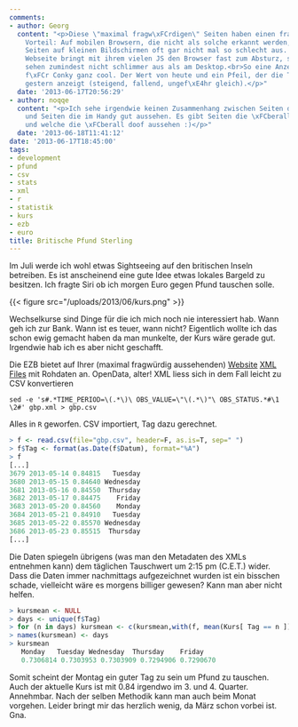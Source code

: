 ```yaml
---
comments:
- author: Georg
  content: "<p>Diese \"maximal fragw\xFCrdigen\" Seiten haben einen fragw\xFCrdigen
    Vorteil: Auf mobilen Browsern, die nicht als solche erkannt werden, sehen diese
    Seiten auf kleinen Bildschirmen oft gar nicht mal so schlecht aus. Manche durchgestaltete
    Webseite bringt mit ihrem vielen JS den Browser fast zum Absturz, solche Oldie-Seiten
    sehen zumindest nicht schlimmer aus als am Desktop.<br>So eine Anzeige w\xE4re
    f\xFCr Conky ganz cool. Der Wert von heute und ein Pfeil, der die Tendenz seit
    gestern anzeigt (steigend, fallend, ungef\xE4hr gleich).</p>"
  date: '2013-06-17T20:56:29'
- author: noqqe
  content: "<p>Ich sehe irgendwie keinen Zusammenhang zwischen Seiten die alt aussehen
    und Seiten die im Handy gut aussehen. Es gibt Seiten die \xFCberall gut aussehen
    und welche die \xFCberall doof aussehen :)</p>"
  date: '2013-06-18T11:41:12'
date: '2013-06-17T18:45:00'
tags:
- development
- pfund
- csv
- stats
- xml
- r
- statistik
- kurs
- ezb
- euro
title: Britische Pfund Sterling
---
```


Im Juli werde ich wohl etwas Sightseeing auf den britischen Inseln betreiben.
Es ist anscheinend eine gute Idee etwas lokales Bargeld zu besitzen.
Ich fragte Siri ob ich morgen Euro gegen Pfund tauschen solle.

{{< figure src="/uploads/2013/06/kurs.png" >}}

Wechselkurse sind Dinge für die ich mich noch nie interessiert hab. Wann
geh ich zur Bank. Wann ist es teuer, wann nicht?  Eigentlich wollte ich das
schon ewig gemacht haben da man munkelte, der Kurs wäre gerade gut.
Irgendwie hab ich es aber nicht geschafft.

Die EZB bietet auf Ihrer (maximal fragwürdig aussehenden)
[Website](http://www.ecb.int/stats/exchange/eurofxref/html/eurofxref-graph-gbp.en.html)
[XML Files](http://www.ecb.int/stats/exchange/eurofxref/html/gbp.xml)
mit Rohdaten an. OpenData, alter! XML liess
sich in dem Fall leicht zu CSV konvertieren

    sed -e 's#.*TIME_PERIOD=\(.*\)\ OBS_VALUE=\"\(.*\)"\ OBS_STATUS.*#\1 \2#' gbp.xml > gbp.csv

Alles in `R` geworfen. CSV importiert, Tag dazu gerechnet.

``` r
> f <- read.csv(file="gbp.csv", header=F, as.is=T, sep=" ")
> f$Tag <- format(as.Date(f$Datum), format="%A")
> f
[...]
3679 2013-05-14 0.84815   Tuesday
3680 2013-05-15 0.84640 Wednesday
3681 2013-05-16 0.84550  Thursday
3682 2013-05-17 0.84475    Friday
3683 2013-05-20 0.84560    Monday
3684 2013-05-21 0.84910   Tuesday
3685 2013-05-22 0.85570 Wednesday
3686 2013-05-23 0.85515  Thursday
[...]
```

Die Daten spiegeln übrigens (was man den Metadaten des XMLs entnehmen kann) dem
täglichen Tauschwert um 2:15 pm (C.E.T.) wider. Dass die Daten immer nachmittags
aufgezeichnet wurden ist ein bisschen schade, vielleicht wäre es morgens
billiger gewesen? Kann man aber nicht helfen.

``` r
> kursmean <- NULL
> days <- unique(f$Tag)
> for (n in days) kursmean <- c(kursmean,with(f, mean(Kurs[ Tag == n ])))
> names(kursmean) <- days
> kursmean
   Monday   Tuesday Wednesday  Thursday    Friday
   0.7306814 0.7303953 0.7303909 0.7294906 0.7290670
```

Somit scheint der Montag ein guter Tag zu sein um Pfund zu tauschen. Auch der aktuelle
Kurs ist mit 0.84 irgendwo im 3. und 4. Quarter. Annehmbar. Nach der selben
Methodik kann man auch beim Monat vorgehen. Leider bringt mir das herzlich
wenig, da März schon vorbei ist. Gna.